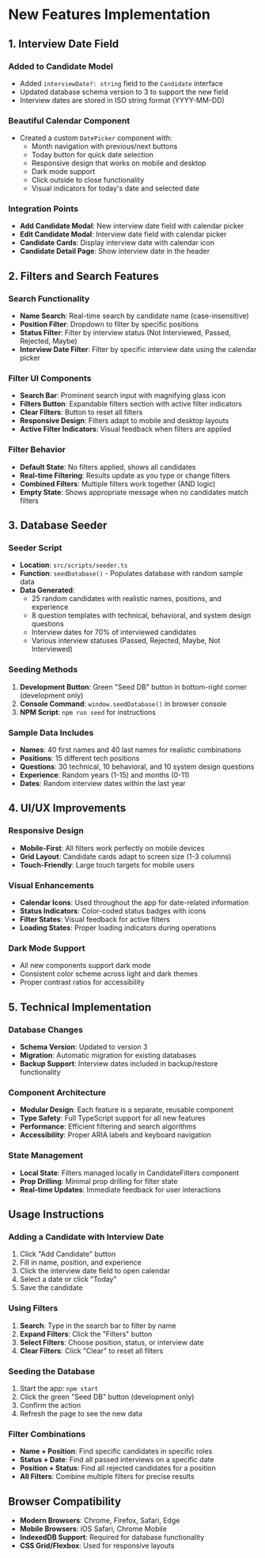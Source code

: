 # New Features Implementation

## 1. Interview Date Field

### Added to Candidate Model
- Added `interviewDate?: string` field to the `Candidate` interface
- Updated database schema version to 3 to support the new field
- Interview dates are stored in ISO string format (YYYY-MM-DD)

### Beautiful Calendar Component
- Created a custom `DatePicker` component with:
  - Month navigation with previous/next buttons
  - Today button for quick date selection
  - Responsive design that works on mobile and desktop
  - Dark mode support
  - Click outside to close functionality
  - Visual indicators for today's date and selected date

### Integration Points
- **Add Candidate Modal**: New interview date field with calendar picker
- **Edit Candidate Modal**: Interview date field with calendar picker
- **Candidate Cards**: Display interview date with calendar icon
- **Candidate Detail Page**: Show interview date in the header

## 2. Filters and Search Features

### Search Functionality
- **Name Search**: Real-time search by candidate name (case-insensitive)
- **Position Filter**: Dropdown to filter by specific positions
- **Status Filter**: Filter by interview status (Not Interviewed, Passed, Rejected, Maybe)
- **Interview Date Filter**: Filter by specific interview date using the calendar picker

### Filter UI Components
- **Search Bar**: Prominent search input with magnifying glass icon
- **Filters Button**: Expandable filters section with active filter indicators
- **Clear Filters**: Button to reset all filters
- **Responsive Design**: Filters adapt to mobile and desktop layouts
- **Active Filter Indicators**: Visual feedback when filters are applied

### Filter Behavior
- **Default State**: No filters applied, shows all candidates
- **Real-time Filtering**: Results update as you type or change filters
- **Combined Filters**: Multiple filters work together (AND logic)
- **Empty State**: Shows appropriate message when no candidates match filters

## 3. Database Seeder

### Seeder Script
- **Location**: `src/scripts/seeder.ts`
- **Function**: `seedDatabase()` - Populates database with random sample data
- **Data Generated**:
  - 25 random candidates with realistic names, positions, and experience
  - 8 question templates with technical, behavioral, and system design questions
  - Interview dates for 70% of interviewed candidates
  - Various interview statuses (Passed, Rejected, Maybe, Not Interviewed)

### Seeding Methods
1. **Development Button**: Green "Seed DB" button in bottom-right corner (development only)
2. **Console Command**: `window.seedDatabase()` in browser console
3. **NPM Script**: `npm run seed` for instructions

### Sample Data Includes
- **Names**: 40 first names and 40 last names for realistic combinations
- **Positions**: 15 different tech positions
- **Questions**: 30 technical, 10 behavioral, and 10 system design questions
- **Experience**: Random years (1-15) and months (0-11)
- **Dates**: Random interview dates within the last year

## 4. UI/UX Improvements

### Responsive Design
- **Mobile-First**: All filters work perfectly on mobile devices
- **Grid Layout**: Candidate cards adapt to screen size (1-3 columns)
- **Touch-Friendly**: Large touch targets for mobile users

### Visual Enhancements
- **Calendar Icons**: Used throughout the app for date-related information
- **Status Indicators**: Color-coded status badges with icons
- **Filter States**: Visual feedback for active filters
- **Loading States**: Proper loading indicators during operations

### Dark Mode Support
- All new components support dark mode
- Consistent color scheme across light and dark themes
- Proper contrast ratios for accessibility

## 5. Technical Implementation

### Database Changes
- **Schema Version**: Updated to version 3
- **Migration**: Automatic migration for existing databases
- **Backup Support**: Interview dates included in backup/restore functionality

### Component Architecture
- **Modular Design**: Each feature is a separate, reusable component
- **Type Safety**: Full TypeScript support for all new features
- **Performance**: Efficient filtering and search algorithms
- **Accessibility**: Proper ARIA labels and keyboard navigation

### State Management
- **Local State**: Filters managed locally in CandidateFilters component
- **Prop Drilling**: Minimal prop drilling for filter state
- **Real-time Updates**: Immediate feedback for user interactions

## Usage Instructions

### Adding a Candidate with Interview Date
1. Click "Add Candidate" button
2. Fill in name, position, and experience
3. Click the interview date field to open calendar
4. Select a date or click "Today"
5. Save the candidate

### Using Filters
1. **Search**: Type in the search bar to filter by name
2. **Expand Filters**: Click the "Filters" button
3. **Select Filters**: Choose position, status, or interview date
4. **Clear Filters**: Click "Clear" to reset all filters

### Seeding the Database
1. Start the app: `npm start`
2. Click the green "Seed DB" button (development only)
3. Confirm the action
4. Refresh the page to see the new data

### Filter Combinations
- **Name + Position**: Find specific candidates in specific roles
- **Status + Date**: Find all passed interviews on a specific date
- **Position + Status**: Find all rejected candidates for a position
- **All Filters**: Combine multiple filters for precise results

## Browser Compatibility
- **Modern Browsers**: Chrome, Firefox, Safari, Edge
- **Mobile Browsers**: iOS Safari, Chrome Mobile
- **IndexedDB Support**: Required for database functionality
- **CSS Grid/Flexbox**: Used for responsive layouts 